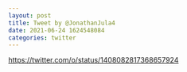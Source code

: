 ```yaml
--- 
layout: post 
title: Tweet by @JonathanJula4 
date: 2021-06-24 1624548084 
categories: twitter 
--- 
```

https://twitter.com/o/status/1408082817368657924